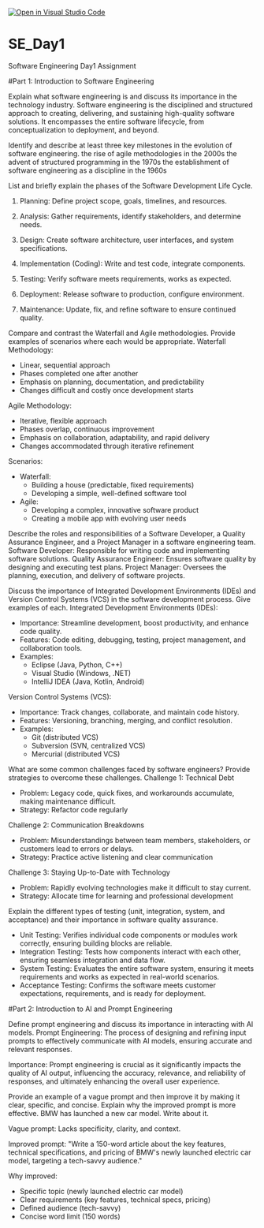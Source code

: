 [![Open in Visual Studio Code](https://classroom.github.com/assets/open-in-vscode-2e0aaae1b6195c2367325f4f02e2d04e9abb55f0b24a779b69b11b9e10269abc.svg)](https://classroom.github.com/online_ide?assignment_repo_id=15542147&assignment_repo_type=AssignmentRepo)
# SE_Day1
Software Engineering Day1 Assignment

#Part 1: Introduction to Software Engineering

Explain what software engineering is and discuss its importance in the technology industry.
Software engineering is the disciplined and structured approach to creating, delivering, and sustaining high-quality software solutions. It encompasses the entire software lifecycle, from conceptualization to deployment, and beyond.

Identify and describe at least three key milestones in the evolution of software engineering.
the rise of agile methodologies in the 2000s
 the advent of structured programming in the 1970s
  the establishment of software engineering as a discipline in the 1960s

List and briefly explain the phases of the Software Development Life Cycle.
1. Planning: Define project scope, goals, timelines, and resources.

2. Analysis: Gather requirements, identify stakeholders, and determine needs.

3. Design: Create software architecture, user interfaces, and system specifications.

4. Implementation (Coding): Write and test code, integrate components.

5. Testing: Verify software meets requirements, works as expected.

6. Deployment: Release software to production, configure environment.

7. Maintenance: Update, fix, and refine software to ensure continued quality.



Compare and contrast the Waterfall and Agile methodologies. Provide examples of scenarios where each would be appropriate.
Waterfall Methodology:

- Linear, sequential approach
- Phases completed one after another
- Emphasis on planning, documentation, and predictability
- Changes difficult and costly once development starts

Agile Methodology:

- Iterative, flexible approach
- Phases overlap, continuous improvement
- Emphasis on collaboration, adaptability, and rapid delivery
- Changes accommodated through iterative refinement

Scenarios:

- Waterfall:
    - Building a house (predictable, fixed requirements)
    - Developing a simple, well-defined software tool
- Agile:
    - Developing a complex, innovative software product
    - Creating a mobile app with evolving user needs


Describe the roles and responsibilities of a Software Developer, a Quality Assurance Engineer, and a Project Manager in a software engineering team.
Software Developer: Responsible for writing code and implementing software solutions.
Quality Assurance Engineer: Ensures software quality by designing and executing test plans.
Project Manager: Oversees the planning, execution, and delivery of software projects.

Discuss the importance of Integrated Development Environments (IDEs) and Version Control Systems (VCS) in the software development process. Give examples of each.
Integrated Development Environments (IDEs):

- Importance: Streamline development, boost productivity, and enhance code quality.
- Features: Code editing, debugging, testing, project management, and collaboration tools.
- Examples:
    - Eclipse (Java, Python, C++)
    - Visual Studio (Windows, .NET)
    - IntelliJ IDEA (Java, Kotlin, Android)

Version Control Systems (VCS):

- Importance: Track changes, collaborate, and maintain code history.
- Features: Versioning, branching, merging, and conflict resolution.
- Examples:
    - Git (distributed VCS)
    - Subversion (SVN, centralized VCS)
    - Mercurial (distributed VCS)


What are some common challenges faced by software engineers? Provide strategies to overcome these challenges.
Challenge 1: Technical Debt

- Problem: Legacy code, quick fixes, and workarounds accumulate, making maintenance difficult.
- Strategy: Refactor code regularly

Challenge 2: Communication Breakdowns

- Problem: Misunderstandings between team members, stakeholders, or customers lead to errors or delays.
- Strategy: Practice active listening and clear communication

Challenge 3: Staying Up-to-Date with Technology

- Problem: Rapidly evolving technologies make it difficult to stay current.
- Strategy: Allocate time for learning and professional development

Explain the different types of testing (unit, integration, system, and acceptance) and their importance in software quality assurance.
- Unit Testing: Verifies individual code components or modules work correctly, ensuring building blocks are reliable.
- Integration Testing: Tests how components interact with each other, ensuring seamless integration and data flow.
- System Testing: Evaluates the entire software system, ensuring it meets requirements and works as expected in real-world scenarios.
- Acceptance Testing: Confirms the software meets customer expectations, requirements, and is ready for deployment.
  
#Part 2: Introduction to AI and Prompt Engineering


Define prompt engineering and discuss its importance in interacting with AI models.
Prompt Engineering: The process of designing and refining input prompts to effectively communicate with AI models, ensuring accurate and relevant responses.

Importance: Prompt engineering is crucial as it significantly impacts the quality of AI output, influencing the accuracy, relevance, and reliability of responses, and ultimately enhancing the overall user experience.

Provide an example of a vague prompt and then improve it by making it clear, specific, and concise. Explain why the improved prompt is more effective.
BMW has launched a new car model. Write about it.

Vague prompt: Lacks specificity, clarity, and context.

Improved prompt:
"Write a 150-word article about the key features, technical specifications, and pricing of BMW's newly launched electric car model, targeting a tech-savvy audience."

Why improved:
- Specific topic (newly launched electric car model)
- Clear requirements (key features, technical specs, pricing)
- Defined audience (tech-savvy)
- Concise word limit (150 words)

